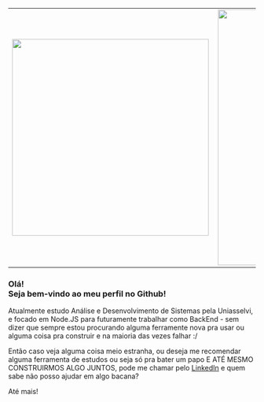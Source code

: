 <center>
<table>
    <tr>
         <td><img width="400px" align="left" src="https://github-readme-stats.vercel.app/api/top-langs/?username=Boulkien&hide=html&layout=compact&theme=buefy" /></td>
        <td><img width="520px" align="left" src="https://github-readme-stats.vercel.app/api?username=Boulkien&theme=buefy"/></td>
    </tr>
</table>
</center>

### Olá! <br>Seja bem-vindo ao meu perfil no Github!

Atualmente estudo Análise e Desenvolvimento de Sistemas pela Uniasselvi, e focado em Node.JS para futuramente trabalhar como BackEnd - 
sem dizer que sempre estou procurando alguma ferramente nova pra usar ou alguma coisa pra construir e na maioria das vezes falhar :/ 

Então caso veja alguma coisa meio estranha, ou deseja me recomendar alguma ferramenta de estudos ou seja só pra bater um papo E ATÉ MESMO CONSTRUIRMOS ALGO JUNTOS, pode me chamar pelo <a href="https://www.linkedin.com/in/francorreyes/">LinkedIn</a> e quem sabe não posso ajudar em algo bacana? 

Até mais!
